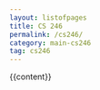 ```yaml
---
layout: listofpages
title: CS 246
permalink: /cs246/
category: main-cs246
tag: cs246
---
```


{{content}}
